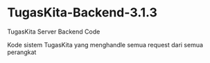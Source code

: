 # TugasKita-Backend-3.1.3
TugasKita Server Backend Code

Kode sistem TugasKita yang menghandle semua request dari semua perangkat
